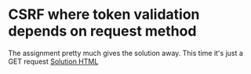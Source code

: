 # CSRF where token validation depends on request method
The assignment pretty much gives the solution away. This time it's just a GET request
[Solution HTML](./assets/CSRF%20where%20token%20validation%20depends%20on%20request%20method.html)